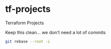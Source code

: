 # tf-projects
Terraform Projects


Keep this clean... we don't need a lot of commits

```bash
git rebase --root -i
```

